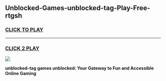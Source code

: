 
## Unblocked-Games-unblocked-tag-Play-Free-rtgsh
<h3>
<a href="https://premium76.site?title=unblocked-tag&ref=23A">CLICK TO PLAY</a></h3>
<hr>

<h3>
<a href="https://premium76.site?title=unblocked-tag&ref=23A">CLICK 2 PLAY</a>
  
</h3>

<a href="https://premium76.site?title=unblocked-tag&ref=23A"><img src="https://clearcache.store/games.png"></a>


**unblocked-tag games unblocked: Your Gateway to Fun and Accessible Online Gaming**
